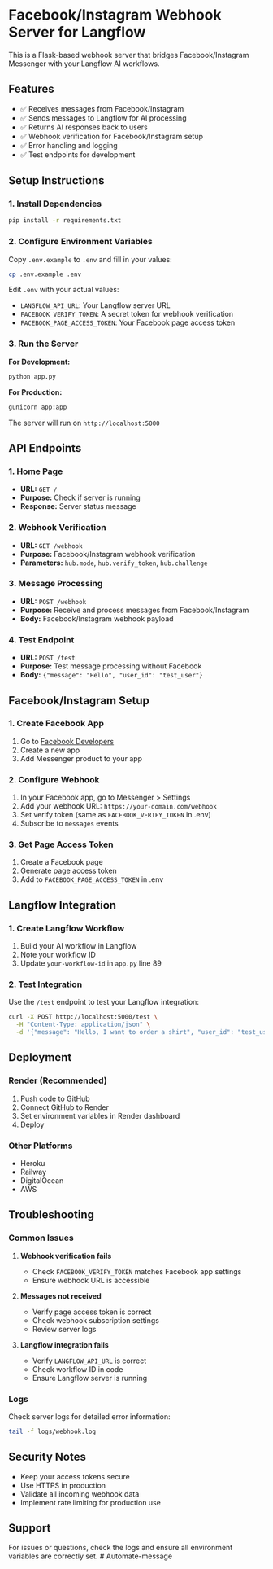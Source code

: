 # Facebook/Instagram Webhook Server for Langflow

This is a Flask-based webhook server that bridges Facebook/Instagram Messenger with your Langflow AI workflows.

## Features

- ✅ Receives messages from Facebook/Instagram
- ✅ Sends messages to Langflow for AI processing
- ✅ Returns AI responses back to users
- ✅ Webhook verification for Facebook/Instagram setup
- ✅ Error handling and logging
- ✅ Test endpoints for development

## Setup Instructions

### 1. Install Dependencies

```bash
pip install -r requirements.txt
```

### 2. Configure Environment Variables

Copy `.env.example` to `.env` and fill in your values:

```bash
cp .env.example .env
```

Edit `.env` with your actual values:
- `LANGFLOW_API_URL`: Your Langflow server URL
- `FACEBOOK_VERIFY_TOKEN`: A secret token for webhook verification
- `FACEBOOK_PAGE_ACCESS_TOKEN`: Your Facebook page access token

### 3. Run the Server

**For Development:**
```bash
python app.py
```

**For Production:**
```bash
gunicorn app:app
```

The server will run on `http://localhost:5000`

## API Endpoints

### 1. Home Page
- **URL:** `GET /`
- **Purpose:** Check if server is running
- **Response:** Server status message

### 2. Webhook Verification
- **URL:** `GET /webhook`
- **Purpose:** Facebook/Instagram webhook verification
- **Parameters:** `hub.mode`, `hub.verify_token`, `hub.challenge`

### 3. Message Processing
- **URL:** `POST /webhook`
- **Purpose:** Receive and process messages from Facebook/Instagram
- **Body:** Facebook/Instagram webhook payload

### 4. Test Endpoint
- **URL:** `POST /test`
- **Purpose:** Test message processing without Facebook
- **Body:** `{"message": "Hello", "user_id": "test_user"}`

## Facebook/Instagram Setup

### 1. Create Facebook App
1. Go to [Facebook Developers](https://developers.facebook.com/)
2. Create a new app
3. Add Messenger product to your app

### 2. Configure Webhook
1. In your Facebook app, go to Messenger > Settings
2. Add your webhook URL: `https://your-domain.com/webhook`
3. Set verify token (same as `FACEBOOK_VERIFY_TOKEN` in .env)
4. Subscribe to `messages` events

### 3. Get Page Access Token
1. Create a Facebook page
2. Generate page access token
3. Add to `FACEBOOK_PAGE_ACCESS_TOKEN` in .env

## Langflow Integration

### 1. Create Langflow Workflow
1. Build your AI workflow in Langflow
2. Note your workflow ID
3. Update `your-workflow-id` in `app.py` line 89

### 2. Test Integration
Use the `/test` endpoint to test your Langflow integration:

```bash
curl -X POST http://localhost:5000/test \
  -H "Content-Type: application/json" \
  -d '{"message": "Hello, I want to order a shirt", "user_id": "test_user"}'
```

## Deployment

### Render (Recommended)
1. Push code to GitHub
2. Connect GitHub to Render
3. Set environment variables in Render dashboard
4. Deploy

### Other Platforms
- Heroku
- Railway
- DigitalOcean
- AWS

## Troubleshooting

### Common Issues

1. **Webhook verification fails**
   - Check `FACEBOOK_VERIFY_TOKEN` matches Facebook app settings
   - Ensure webhook URL is accessible

2. **Messages not received**
   - Verify page access token is correct
   - Check webhook subscription settings
   - Review server logs

3. **Langflow integration fails**
   - Verify `LANGFLOW_API_URL` is correct
   - Check workflow ID in code
   - Ensure Langflow server is running

### Logs
Check server logs for detailed error information:
```bash
tail -f logs/webhook.log
```

## Security Notes

- Keep your access tokens secure
- Use HTTPS in production
- Validate all incoming webhook data
- Implement rate limiting for production use

## Support

For issues or questions, check the logs and ensure all environment variables are correctly set. #   A u t o m a t e - m e s s a g e  
 